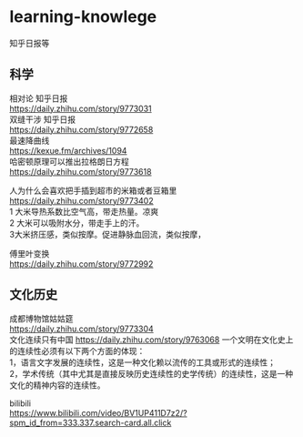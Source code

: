 # learning-knowlege  

知乎日报等  

## 科学  
相对论  知乎日报    
https://daily.zhihu.com/story/9773031     
双缝干涉  知乎日报      
https://daily.zhihu.com/story/9772658  
最速降曲线  
https://kexue.fm/archives/1094  
哈密顿原理可以推出拉格朗日方程  
https://daily.zhihu.com/story/9773618

人为什么会喜欢把手插到超市的米箱或者豆箱里  
https://daily.zhihu.com/story/9773402    
1 大米导热系数比空气高，带走热量。凉爽  
2 大米可以吸附水分，带走手上的汗。  
3大米挤压感，类似按摩。促进静脉血回流，类似按摩， 

傅里叶变换  
https://daily.zhihu.com/story/9772992   

## 文化历史
成都博物馆姑姑筵  
https://daily.zhihu.com/story/9773304  
文化连续只有中国
https://daily.zhihu.com/story/9763068
一个文明在文化史上的连续性必须有以下两个方面的体现：  
1，语言文字发展的连续性，这是一种文化赖以流传的工具或形式的连续性；  
2，学术传统（其中尤其是直接反映历史连续性的史学传统）的连续性，这是一种文化的精神内容的连续性。

bilibili  
https://www.bilibili.com/video/BV1UP411D7z2/?spm_id_from=333.337.search-card.all.click  
